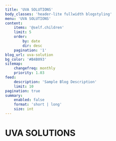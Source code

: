 ```yaml
---
title: 'UVA SOLUTIONS'
body_classes: 'header-lite fullwidth blogstyling'
menu: 'UVA SOLUTIONS'
content:
    items: '@self.children'
    limit: 5
    order:
        by: date
        dir: desc
    pagination: '1'
blog_url: uva-solution
bg_color: '#B4B093'
sitemap:
    changefreq: monthly
    priority: 1.03
feed:
    description: 'Sample Blog Description'
    limit: 10
pagination: true
summary:
    enabled: false
    format: 'short | long'
    size: int
---
```


# UVA SOLUTIONS